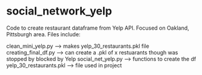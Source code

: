# social_network_yelp

Code to create restaurant dataframe from Yelp API. Focused on Oakland, Pittsburgh area.
Files include:

clean_mini_yelp.py --> makes yelp_30_restaurants.pkl file 
creating_final_df.py --> can create a .pkl of x restuarants though was stopped by blocked by Yelp
social_net_yelp.py --> functions to create the df
yelp_30_restaurants.pkl --> file used in project

